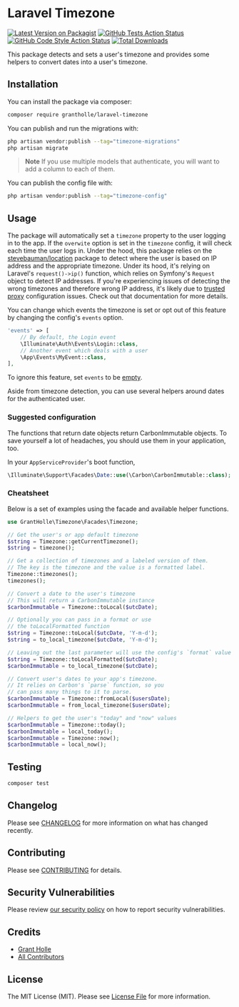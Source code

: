 # Laravel Timezone

[![Latest Version on Packagist](https://img.shields.io/packagist/v/grantholle/laravel-timezone.svg?style=flat-square)](https://packagist.org/packages/grantholle/laravel-timezone)
[![GitHub Tests Action Status](https://img.shields.io/github/actions/workflow/status/grantholle/laravel-timezone/run-tests.yml?branch=main&label=tests&style=flat-square)](https://github.com/grantholle/laravel-timezone/actions?query=workflow%3Arun-tests+branch%3Amain)
[![GitHub Code Style Action Status](https://img.shields.io/github/actions/workflow/status/grantholle/laravel-timezone/fix-php-code-style-issues.yml?branch=main&label=code%20style&style=flat-square)](https://github.com/grantholle/laravel-timezone/actions?query=workflow%3A"Fix+PHP+code+style+issues"+branch%3Amain)
[![Total Downloads](https://img.shields.io/packagist/dt/grantholle/laravel-timezone.svg?style=flat-square)](https://packagist.org/packages/grantholle/laravel-timezone)

This package detects and sets a user's timezone and provides some helpers to convert dates into a user's timezone.

## Installation

You can install the package via composer:

```bash
composer require grantholle/laravel-timezone
```

You can publish and run the migrations with:

```bash
php artisan vendor:publish --tag="timezone-migrations"
php artisan migrate
```

> **Note** 
> If you use multiple models that authenticate, you will want to add a column to each of them.

You can publish the config file with:

```bash
php artisan vendor:publish --tag="timezone-config"
```

## Usage

The package will automatically set a `timezone` property to the user logging in to the app. If the `overwite` option is set in the `timezone` config, it will check each time the user logs in. Under the hood, this package relies on the [stevebauman/location](https://github.com/stevebauman/location) package to detect where the user is based on IP address and the appropriate timezone. Under its hood, it's relying on Laravel's `request()->ip()` function, which relies on Symfony's `Request` object to detect IP addresses. If you're experiencing issues of detecting the wrong timezones and therefore wrong IP address, it's likely due to [trusted proxy](https://laravel.com/docs/10.x/requests#configuring-trusted-proxies) configuration issues. Check out that documentation for more details.

You can change which events the timezone is set or opt out of this feature by changing the config's `events` option.

```php
'events' => [
    // By default, the Login event
    \Illuminate\Auth\Events\Login::class,
    // Another event which deals with a user
    \App\Events\MyEvent::class,
],
```

To ignore this feature, set `events` to be [empty](https://www.php.net/manual/en/function.empty.php).

Aside from timezone detection, you can use several helpers around dates for the authenticated user.

### Suggested configuration

The functions that return date objects return CarbonImmutable objects. To save yourself a lot of headaches, you should use them in your application, too.

In your `AppServiceProvider`'s boot function,

```php
\Illuminate\Support\Facades\Date::use(\Carbon\CarbonImmutable::class);
```

### Cheatsheet

Below is a set of examples using the facade and available helper functions.

```php
use GrantHolle\Timezone\Facades\Timezone;

// Get the user's or app default timezone
$string = Timezone::getCurrentTimezone();
$string = timezone();

// Get a collection of timezones and a labeled version of them.
// The key is the timezone and the value is a formatted label.
Timezone::timezones();
timezones();

// Convert a date to the user's timezone
// This will return a CarbonImmutable instance
$carbonImmutable = Timezone::toLocal($utcDate);

// Optionally you can pass in a format or use
// the toLocalFormatted function
$string = Timezone::toLocal($utcDate, 'Y-m-d');
$string = to_local_timezone($utcDate, 'Y-m-d');

// Leaving out the last parameter will use the config's `format` value
$string = Timezone::toLocalFormatted($utcDate);
$carbonImmutable = to_local_timezone($utcDate);

// Convert user's dates to your app's timezone.
// It relies on Carbon's `parse` function, so you
// can pass many things to it to parse.
$carbonImmutable = Timezone::fromLocal($usersDate);
$carbonImmutable = from_local_timezone($usersDate);

// Helpers to get the user's "today" and "now" values
$carbonImmutable = Timezone::today();
$carbonImmutable = local_today();
$carbonImmutable = Timezone::now();
$carbonImmutable = local_now();
```

## Testing

```bash
composer test
```

## Changelog

Please see [CHANGELOG](CHANGELOG.md) for more information on what has changed recently.

## Contributing

Please see [CONTRIBUTING](CONTRIBUTING.md) for details.

## Security Vulnerabilities

Please review [our security policy](../../security/policy) on how to report security vulnerabilities.

## Credits

- [Grant Holle](https://github.com/grantholle)
- [All Contributors](../../contributors)

## License

The MIT License (MIT). Please see [License File](LICENSE.md) for more information.
